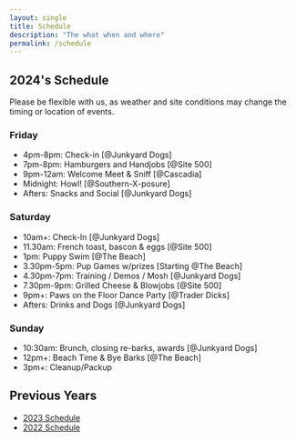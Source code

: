 ```yaml
---
layout: single
title: Schedule
description: "The what when and where"
permalink: /schedule
---
```

## 2024's Schedule

Please be flexible with us, as weather and site conditions may change the timing or location of events. 

### Friday
- 4pm-8pm: Check-in [@Junkyard Dogs]
- 7pm-8pm: Hamburgers and Handjobs [@Site 500]
- 9pm-12am: Welcome Meet & Sniff [@Cascadia]
- Midnight: Howl! [@Southern-X-posure]
- Afters: Snacks and Social [@Junkyard Dogs]

### Saturday
- 10am+: Check-In [@Junkyard Dogs]
- 11.30am: French toast, bascon & eggs [@Site 500]
- 1pm: Puppy Swim [@The Beach]
- 3.30pm-5pm: Pup Games w/prizes [Starting @The Beach]
- 4.30pm-7pm: Training / Demos / Mosh [@Junkyard Dogs] 
- 7.30pm-9pm: Grilled Cheese & Blowjobs [@Site 500]
- 9pm+: Paws on the Floor Dance Party [@Trader Dicks]
- Afters: Drinks and Dogs [@Junkyard Dogs]

### Sunday
- 10:30am: Brunch, closing re-barks, awards [@Junkyard Dogs]
- 12pm+: Beach Time & Bye Barks [@The Beach]
- 3pm+: Cleanup/Packup

## Previous Years
- [2023 Schedule](/2023/schedule)
- [2022 Schedule](/2022/schedule)
